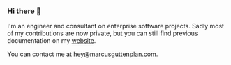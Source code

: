 ### Hi there 🤖

I'm an engineer and consultant on enterprise software projects. Sadly most of my contributions are now private, but you can still find previous documentation on my <a href="https://marcusguttenplan.com" target="_blank">website</a>.


You can contact me at <a href="hey@marcusguttenplan.com" target="_blank">hey@marcusguttenplan.com</a>.


<!--
**marcusguttenplan/marcusguttenplan** is a ✨ _special_ ✨ repository because its `README.md` (this file) appears on your GitHub profile.

Here are some ideas to get you started:

- 🔭 I’m currently working on ...
- 🌱 I’m currently learning ...
- 👯 I’m looking to collaborate on ...
- 🤔 I’m looking for help with ...
- 💬 Ask me about ...
- 📫 How to reach me: ...
- 😄 Pronouns: ...
- ⚡ Fun fact: ...
-->
